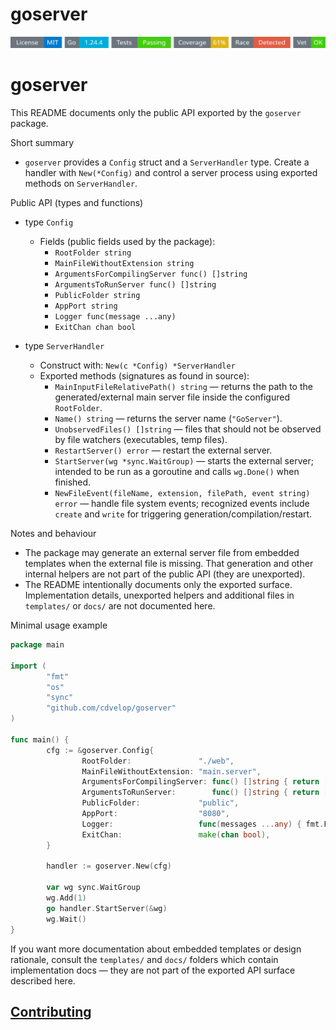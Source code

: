 # goserver
<!-- START_SECTION:BADGES_SECTION -->
<a href="docs/img/badges.svg"><img src="docs/img/badges.svg" alt="Project Badges" title="Generated by badges package from github.com/cdvelop/devscripts"></a>
<!-- END_SECTION:BADGES_SECTION -->
# goserver

This README documents only the public API exported by the `goserver` package.

Short summary
 - `goserver` provides a `Config` struct and a `ServerHandler` type. Create a handler with `New(*Config)` and control a server process using exported methods on `ServerHandler`.

Public API (types and functions)

- type `Config`
	- Fields (public fields used by the package):
		- `RootFolder string`
		- `MainFileWithoutExtension string`
		- `ArgumentsForCompilingServer func() []string`
		- `ArgumentsToRunServer func() []string`
		- `PublicFolder string`
		- `AppPort string`
		- `Logger func(message ...any)`
		- `ExitChan chan bool`

- type `ServerHandler`
	- Construct with: `New(c *Config) *ServerHandler`
	- Exported methods (signatures as found in source):
		- `MainInputFileRelativePath() string` — returns the path to the generated/external main server file inside the configured `RootFolder`.
		- `Name() string` — returns the server name (`"GoServer"`).
		- `UnobservedFiles() []string` — files that should not be observed by file watchers (executables, temp files).
		- `RestartServer() error` — restart the external server.
		- `StartServer(wg *sync.WaitGroup)` — starts the external server; intended to be run as a goroutine and calls `wg.Done()` when finished.
		- `NewFileEvent(fileName, extension, filePath, event string) error` — handle file system events; recognized events include `create` and `write` for triggering generation/compilation/restart.

Notes and behaviour
- The package may generate an external server file from embedded templates when the external file is missing. That generation and other internal helpers are not part of the public API (they are unexported).
- The README intentionally documents only the exported surface. Implementation details, unexported helpers and additional files in `templates/` or `docs/` are not documented here.

Minimal usage example

```go
package main

import (
		"fmt"
		"os"
		"sync"
		"github.com/cdvelop/goserver"
)

func main() {
		cfg := &goserver.Config{
				RootFolder:               "./web",
				MainFileWithoutExtension: "main.server",
				ArgumentsForCompilingServer: func() []string { return []string{} },
				ArgumentsToRunServer:        func() []string { return []string{} },
				PublicFolder:             "public",
				AppPort:                  "8080",
				Logger:                   func(messages ...any) { fmt.Fprintln(os.Stdout, messages...) },
				ExitChan:                 make(chan bool),
		}

		handler := goserver.New(cfg)

		var wg sync.WaitGroup
		wg.Add(1)
		go handler.StartServer(&wg)
		wg.Wait()
}
```

If you want more documentation about embedded templates or design rationale, consult the `templates/` and `docs/` folders which contain implementation docs — they are not part of the exported API surface described here.


## [Contributing](https://github.com/cdvelop/cdvelop/blob/main/CONTRIBUTING.md)